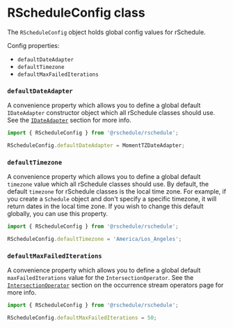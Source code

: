 # RScheduleConfig class

The `RScheduleConfig` object holds global config values for rSchedule.

Config properties:

- `defaultDateAdapter`
- `defaultTimezone`
- `defaultMaxFailedIterations`

### `defaultDateAdapter`

A convenience property which allows you to define a global default `IDateAdapter` constructor object which all rSchedule classes should use. See the [`IDateAdapter`](../date-adapter) section for more info.

```typescript
import { RScheduleConfig } from '@rschedule/rschedule';

RScheduleConfig.defaultDateAdapter = MomentTZDateAdapter;
```

### `defaultTimezone`

A convenience property which allows you to define a global default `timezone` value which all rSchedule classes should use. By default, the default `timezone` for rSchedule classes is the local time zone. For example, if you create a `Schedule` object and don't specify a specific timezone, it will return dates in the local time zone. If you wish to change this default globally, you can use this property.

```typescript
import { RScheduleConfig } from '@rschedule/rschedule';

RScheduleConfig.defaultTimezone = 'America/Los_Angeles';
```

### `defaultMaxFailedIterations`

A convenience property which allows you to define a global default `maxFailedIterations` value for the `IntersectionOperator`. See the [`IntersectionOperator`](../operators#intersection-operator) section on the occurrence stream operators page for more info.

```typescript
import { RScheduleConfig } from '@rschedule/rschedule';

RScheduleConfig.defaultMaxFailedIterations = 50;
```

